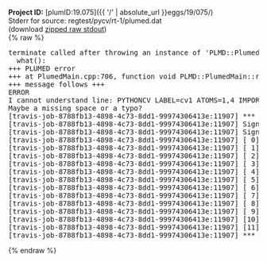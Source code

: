 **Project ID:** [plumID:19.075]({{ '/' | absolute_url }}eggs/19/075/)  
Stderr for source:  regtest/pycv/rt-1/plumed.dat   
(download [zipped raw stdout](plumed.dat.plumed.stdout.txt.zip))  
{% raw %}
<pre>
terminate called after throwing an instance of 'PLMD::Plumed::ExceptionError'
  what():  
+++ PLUMED error
+++ at PlumedMain.cpp:706, function void PLMD::PlumedMain::readInputWords(const std::vector<std::__cxx11::basic_string<char> >&)
+++ message follows +++
ERROR
I cannot understand line: PYTHONCV LABEL=cv1 ATOMS=1,4 IMPORT=pycv FUNCTION=cv1
Maybe a missing space or a typo?
[travis-job-8788fb13-4898-4c73-8dd1-99974306413e:11907] *** Process received signal ***
[travis-job-8788fb13-4898-4c73-8dd1-99974306413e:11907] Signal: Aborted (6)
[travis-job-8788fb13-4898-4c73-8dd1-99974306413e:11907] Signal code:  (-6)
[travis-job-8788fb13-4898-4c73-8dd1-99974306413e:11907] [ 0] /lib/x86_64-linux-gnu/libc.so.6(+0x354b0)[0x7f56155274b0]
[travis-job-8788fb13-4898-4c73-8dd1-99974306413e:11907] [ 1] /lib/x86_64-linux-gnu/libc.so.6(gsignal+0x38)[0x7f5615527428]
[travis-job-8788fb13-4898-4c73-8dd1-99974306413e:11907] [ 2] /lib/x86_64-linux-gnu/libc.so.6(abort+0x16a)[0x7f561552902a]
[travis-job-8788fb13-4898-4c73-8dd1-99974306413e:11907] [ 3] /usr/lib/x86_64-linux-gnu/libstdc++.so.6(_ZN9__gnu_cxx27__verbose_terminate_handlerEv+0x16d)[0x7f5615b6184d]
[travis-job-8788fb13-4898-4c73-8dd1-99974306413e:11907] [ 4] /usr/lib/x86_64-linux-gnu/libstdc++.so.6(+0x8d6b6)[0x7f5615b5f6b6]
[travis-job-8788fb13-4898-4c73-8dd1-99974306413e:11907] [ 5] /usr/lib/x86_64-linux-gnu/libstdc++.so.6(+0x8d701)[0x7f5615b5f701]
[travis-job-8788fb13-4898-4c73-8dd1-99974306413e:11907] [ 6] /usr/lib/x86_64-linux-gnu/libstdc++.so.6(+0x8d919)[0x7f5615b5f919]
[travis-job-8788fb13-4898-4c73-8dd1-99974306413e:11907] [ 7] plumed[0x40ec85]
[travis-job-8788fb13-4898-4c73-8dd1-99974306413e:11907] [ 8] plumed[0x40f082]
[travis-job-8788fb13-4898-4c73-8dd1-99974306413e:11907] [ 9] plumed[0x409fe0]
[travis-job-8788fb13-4898-4c73-8dd1-99974306413e:11907] [10] /lib/x86_64-linux-gnu/libc.so.6(__libc_start_main+0xf0)[0x7f5615512830]
[travis-job-8788fb13-4898-4c73-8dd1-99974306413e:11907] [11] plumed[0x40a0a9]
[travis-job-8788fb13-4898-4c73-8dd1-99974306413e:11907] *** End of error message ***
</pre>
{% endraw %}
